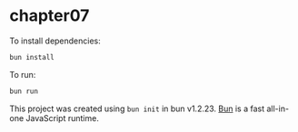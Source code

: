 # chapter07

To install dependencies:

```bash
bun install
```

To run:

```bash
bun run 
```

This project was created using `bun init` in bun v1.2.23. [Bun](https://bun.com) is a fast all-in-one JavaScript runtime.

